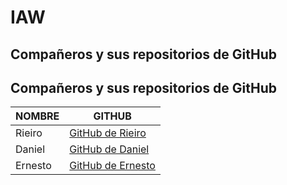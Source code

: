 # IAW

## Compañeros y sus repositorios de GitHub

## Compañeros y sus repositorios de GitHub

| NOMBRE  | GITHUB |
|---------|------------------------------------------------|
| Rieiro  | [GitHub de Rieiro](https://github.com/Riieiro/DEAW) |
| Daniel  | [GitHub de Daniel](https://github.com/danii170/DEAW) |
| Ernesto | [GitHub de Ernesto](https://github.com/ernestors9/IAW) |
